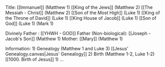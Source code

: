 Title:
	[[Immanuel]] (Matthew 1)
	[[King of the Jews]] (Matthew 2)
	[[The Messiah - Christ]] (Matthew 2)
	[[Son of the Most High]] (Luke 1)
	[[King of the Throne of David]] (Luke 1)
	[[King House of Jacob]] (Luke 1)
	[[Son of God]] (Luke 1) (Mark 1)

Divinely Father : [[YHWH - GOD]]
Father (Non-biological): [[Joseph - Jacob's Son]] (Matthew 1)
Mother: [[Mary]] (Matthew 1)

Information:
	1) Genealogy (Matthew 1 and Luke 3)
		[[Jesus' Genealogy.canvas|Jesus' Genealogy]]
	2) Birth (Matthew 1-2, Luke 1-2)
		[[1000. Birth of Jesus]]
	1) ...
